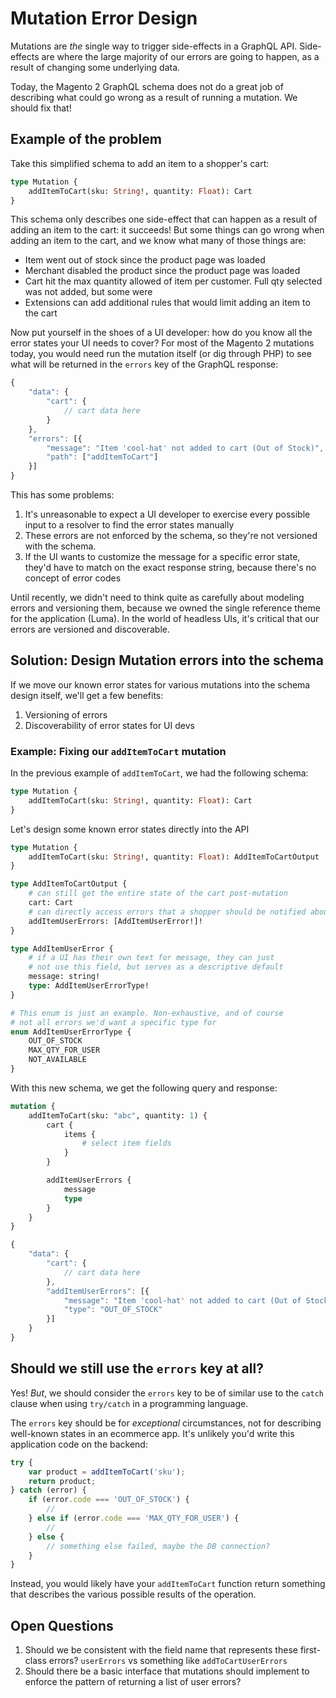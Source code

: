 # Mutation Error Design

Mutations are _the_ single way to trigger side-effects in a GraphQL API. Side-effects are where the large majority of our errors are going to happen, as a result of changing some underlying data.

Today, the Magento 2 GraphQL schema does not do a great job of describing what could go wrong as a result of running a mutation. We should fix that!

## Example of the problem

Take this simplified schema to add an item to a shopper's cart:

```graphql
type Mutation {
    addItemToCart(sku: String!, quantity: Float): Cart
}
```

This schema only describes one side-effect that can happen as a result of adding an item to the cart: it succeeds! But some things can go wrong when adding an item to the cart, and we know what many of those things are:

- Item went out of stock since the product page was loaded
- Merchant disabled the product since the product page was loaded
- Cart hit the max quantity allowed of item per customer. Full qty selected was not added, but some were
- Extensions can add additional rules that would limit adding an item to the cart

Now put yourself in the shoes of a UI developer: how do you know all the error states your UI needs to cover? For most of the Magento 2 mutations today, you would need run the mutation itself (or dig through PHP) to see what will be returned in the `errors` key of the GraphQL response:

```js
{
    "data": {
        "cart": {
            // cart data here
        }
    },
    "errors": [{
        "message": "Item 'cool-hat' not added to cart (Out of Stock)",
        "path": ["addItemToCart"]
    }]
}
```

This has some problems:

1. It's unreasonable to expect a UI developer to exercise every possible input to a resolver to find the error states manually
2. These errors are not enforced by the schema, so they're not versioned with the schema.
3. If the UI wants to customize the message for a specific error state, they'd have to match on the exact response string, because there's no concept of error codes

Until recently, we didn't need to think quite as carefully about modeling errors and versioning them, because we owned the single reference theme for the application (Luma). In the world of headless UIs, it's critical that our errors are versioned and discoverable.

## Solution: Design Mutation errors into the schema

If we move our known error states for various mutations into the schema design itself, we'll get a few benefits:

1. Versioning of errors
2. Discoverability of error states for UI devs

### Example: Fixing our `addItemToCart` mutation

In the previous example of `addItemToCart`, we had the following schema:

```graphql
type Mutation {
    addItemToCart(sku: String!, quantity: Float): Cart
}
```

Let's design some known error states directly into the API

```graphql
type Mutation {
    addItemToCart(sku: String!, quantity: Float): AddItemToCartOutput
}

type AddItemToCartOutput {
    # can still get the entire state of the cart post-mutation
    cart: Cart
    # can directly access errors that a shopper should be notified about
    addItemUserErrors: [AddItemUserError!]!
}

type AddItemUserError {
    # if a UI has their own text for message, they can just
    # not use this field, but serves as a descriptive default
    message: string!
    type: AddItemUserErrorType!
}

# This enum is just an example. Non-exhaustive, and of course
# not all errors we'd want a specific type for
enum AddItemUserErrorType {
    OUT_OF_STOCK
    MAX_QTY_FOR_USER
    NOT_AVAILABLE
}
```

With this new schema, we get the following query and response:

```graphql
mutation {
    addItemToCart(sku: "abc", quantity: 1) {
        cart {
            items {
                # select item fields
            }
        }

        addItemUserErrors {
            message
            type
        }
    }
}
```

```js
{
    "data": {
        "cart": {
            // cart data here
        },
        "addItemUserErrors": [{
            "message": "Item 'cool-hat' not added to cart (Out of Stock)",
            "type": "OUT_OF_STOCK"
        }]
    }
}
```
## Should we still use the `errors` key at all?

Yes! _But_, we should consider the `errors` key to be of similar use to the `catch` clause when using `try/catch` in a programming language.

The `errors` key should be for _exceptional_ circumstances, not for describing well-known states in an ecommerce app. It's unlikely you'd write this application code on the backend:

```javascript
try {
    var product = addItemToCart('sku');
    return product;
} catch (error) {
    if (error.code === 'OUT_OF_STOCK') {
        //
    } else if (error.code === 'MAX_QTY_FOR_USER') {
        //
    } else {
        // something else failed, maybe the DB connection?
    }
}
```

Instead, you would likely have your `addItemToCart` function return something that describes the various possible results of the operation. 

## Open Questions

1. Should we be consistent with the field name that represents these first-class errors? `userErrors` vs something like `addToCartUserErrors`
2. Should there be a basic interface that mutations should implement to enforce the pattern of returning a list of user errors?
